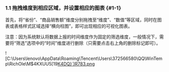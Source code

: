 ### 1.1 拖拽维度到相应区域，并设置相应的图表 {#1-1}

首先，将“省份”、“商品销售额”维度分别拖拽至“维度”、“数值”等区域，同时在图表或表格样式区域选择“横向柱图”，即可出现相应的可视化图表。

注意：因为系统默认将数据上报的时间维度作为固定的筛选维度，一般情况下，需要将“筛选”选项中的“时间”维度进行删除（只需要点击右上角的删除标记即可）。

![C:\Users\lenovo\AppData\Roaming\Tencent\Users\372566580\QQ\WinTemp\RichOle\M$4KXUU5[19[K4DQ}`)R783.png](../../assets/cuserslenovoappdataroamingten.png)